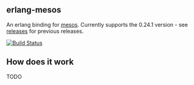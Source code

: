 erlang-mesos
------------

An erlang binding for [mesos](http://mesos.apache.org/).
Currently supports the 0.24.1 version - see [releases](https://github.com/mdevilliers/erlang-mesos/releases) for previous releases.

[![Build Status](https://travis-ci.org/mdevilliers/erlang-mesos.svg?branch=master)](https://travis-ci.org/mdevilliers/erlang-mesos)

How does it work
----------------

TODO
